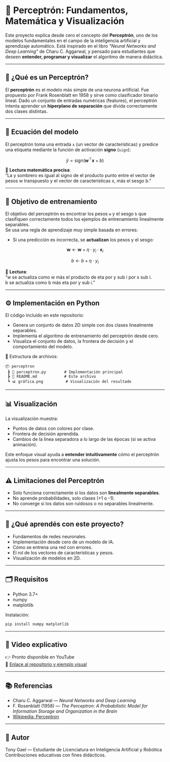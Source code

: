 
# 🧠 Perceptrón: Fundamentos, Matemática y Visualización

Este proyecto explica desde cero el concepto del **Perceptrón**, uno de los modelos fundamentales en el campo de la inteligencia artificial y aprendizaje automático. Está inspirado en el libro _"Neural Networks and Deep Learning"_ de Charu C. Aggarwal, y pensado para estudiantes que deseen **entender, programar y visualizar** el algoritmo de manera didáctica.

---

## 🔎 ¿Qué es un Perceptrón?

El **perceptrón** es el modelo más simple de una neurona artificial. Fue propuesto por Frank Rosenblatt en 1958 y sirve como clasificador binario lineal. Dado un conjunto de entradas numéricas (features), el perceptrón intenta aprender un **hiperplano de separación** que divida correctamente dos clases distintas.

---

## 📐 Ecuación del modelo

El perceptrón toma una entrada `x` (un vector de características) y predice una etiqueta mediante la función de activación **signo** (`sign`):

```math
\hat{y} = \text{sign}( \mathbf{w}^\top \mathbf{x} + b )
```

📖 **Lectura matemática precisa**:  
“La y sombrero es igual al signo de el producto punto entre el vector de pesos w transpuesto y el vector de características x, más el sesgo b.”

---

## 🎯 Objetivo de entrenamiento

El objetivo del perceptrón es encontrar los pesos `w` y el sesgo `b` que clasifiquen correctamente todos los ejemplos de entrenamiento linealmente separables.  
Se usa una regla de aprendizaje muy simple basada en errores:

- Si una predicción es incorrecta, se **actualizan** los pesos y el sesgo:
  
```math
\mathbf{w} \leftarrow \mathbf{w} + \eta \cdot y_i \cdot \mathbf{x}_i
```
```math
b \leftarrow b + \eta \cdot y_i
```

📖 **Lectura**:  
“w se actualiza como w más el producto de eta por y sub i por x sub i.  
b se actualiza como b más eta por y sub i.”

---

## ⚙️ Implementación en Python

El código incluido en este repositorio:

- Genera un conjunto de datos 2D simple con dos clases linealmente separables.
- Implementa el algoritmo de entrenamiento del perceptrón desde cero.
- Visualiza el conjunto de datos, la frontera de decisión y el comportamiento del modelo.

📁 Estructura de archivos:

```
📦 perceptron
 ┣ 📜 perceptron.py        # Implementación principal
 ┣ 📜 README.md            # Este archivo
 ┗ 📊 gráfica.png          # Visualización del resultado
```

---

## 📊 Visualización

La visualización muestra:

- Puntos de datos con colores por clase.
- Frontera de decisión aprendida.
- Cambios de la línea separadora a lo largo de las épocas (si se activa animación).

Este enfoque visual ayuda a **entender intuitivamente** cómo el perceptrón ajusta los pesos para encontrar una solución.

---

## ⚠️ Limitaciones del Perceptrón

- Solo funciona correctamente si los datos son **linealmente separables**.
- No aprende probabilidades, solo clases (+1 o -1).
- No converge si los datos son ruidosos o no separables linealmente.

---

## 🧠 ¿Qué aprendés con este proyecto?

- Fundamentos de redes neuronales.
- Implementación desde cero de un modelo de IA.
- Cómo se entrena una red con errores.
- El rol de los vectores de características y pesos.
- Visualización de modelos en 2D.

---

## 🗂️ Requisitos

- Python 3.7+
- numpy
- matplotlib

Instalación:

```bash
pip install numpy matplotlib
```

---

## 🎥 Video explicativo

👉 Pronto disponible en YouTube  
📎 [Enlace al repositorio y ejemplo visual]()

---

## 📚 Referencias

- Charu C. Aggarwal — *Neural Networks and Deep Learning*
- F. Rosenblatt (1958) — *The Perceptron: A Probabilistic Model for Information Storage and Organization in the Brain*
- [Wikipedia: Perceptron](https://es.wikipedia.org/wiki/Perceptr%C3%B3n)

---

## 🤖 Autor

Tony Gael — Estudiante de Licenciatura en Inteligencia Artificial y Robótica  
Contribuciones educativas con fines didácticos.
